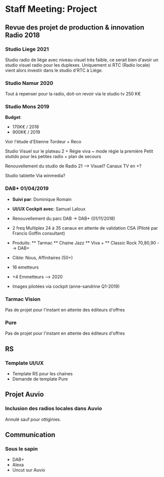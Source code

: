# Staff Meeting: Project

## Revue des projet de production & innovation Radio 2018

### Studio Liege 2021

Studio radio de liège avec niveau visuel très faible, ce serait bien d'avoir un studio visuel radio pour les duplexes. Uniquement si RTC (Radio locale) vient alors investir dans le studio d'RTC à Liège.

### Studio Namur 2020

Tout à repenser pour la radio, doit-on revoir via le studio tv
250 K€

### Studio Mons 2019

**Budget**:
* 170K€ / 2018
* 900K€ / 2019

Voir l'étude d'Etienne Tordeur + Reco

Studio Visuel sur le plateau 2 + Régie viva ~ mode régie la première 
Petit stutido pour les petites radio + plan de secours

Renouvellement du studio de Radio 21 --> Visuel? Canaux TV en +?

Studio tablette 
Via winmedia?

### DAB+ 01/04/2019

* **Suivi par**: Dominique Romain
* **UI/UX Cockpit avec**: Samuel Laloux

* Renouvellement du parc DAB -> DAB+ (01/11/2018)
* 2 freq Multiplex 24 à 35 canaux en attente de validation CSA (Piloté par Francis Goffin consultant)
* Produits:
** Tarmac
** Chaine Jazz
** Viva +
** Classic Rock 70,80,90 --> DAB+
* Cible: Nous, Affinitaires  (50+)
* 16 emetteurs
* +4 Emmetteurs --> 2020
* Images pilotées via cockpit (anne-sandrine Q1-2019)

### Tarmac Vision

Pas de projet pour l'instant en attente des éditeurs d'offres

### Pure

Pas de projet pour l'instant en attente des éditeurs d'offres

## RS

### Template UI/UX

* Template RS pour les chaines
* Demande de template Pure

## Projet Auvio

### Inclusion des radios locales dans Auvio

Annulé sauf pour ottiginies. 

## Communication

### Sous le sapin

* DAB+
* Alexa
* Uncut sur Auvio

